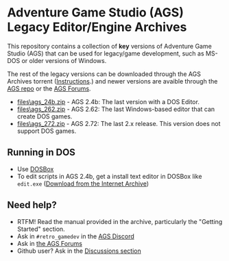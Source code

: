 # Adventure Game Studio (AGS) Legacy Editor/Engine Archives

This repository contains a collection of **key** versions of Adventure Game Studio (AGS) that can be used for legacy/game development, such as MS-DOS or older versions of Windows.

The rest of the legacy versions can be downloaded through the AGS Archives torrent ([Instructions](https://www.adventuregamestudio.co.uk/forums/ags-archives/ags-archives-archive-torrent/).) and newer versions are avaible through the [AGS repo](https://github.com/adventuregamestudio/ags/releases) or the [AGS Forums](https://www.adventuregamestudio.co.uk/forums/ags-engine-editor-releases/).

* [files\ags_24b.zip](https://raw.githubusercontent.com/edmundito/ags-legacy-archives/refs/heads/main/files/ags_24b.zip) - AGS 2.4b: The last version with a DOS Editor.
* [files\ags_262.zip](https://raw.githubusercontent.com/edmundito/ags-legacy-archives/refs/heads/main/files/ags_262.zip) - AGS 2.62: The last Windows-based editor that can create DOS games.
* [files\ags_272.zip](https://raw.githubusercontent.com/edmundito/ags-legacy-archives/refs/heads/main/files/ags_272.zip) - AGS 2.72: The last 2.x release. This version does not support DOS games.
  
## Running in DOS

* Use [DOSBox](https://www.dosbox.com)
* To edit scripts in AGS 2.4b, get a install text editor in DOSBox like `edit.exe` ([Download from the Internet Archive](https://archive.org/details/ms-dos-editor))

## Need help?

* RTFM! Read the manual provided in the archive, particularly the "Getting Started" section.
* Ask in `#retro_gamedev` in the [AGS Discord](https://discord.com/channels/221047797292597249/1412451171964289214)
* Ask in [the AGS Forums](https://www.adventuregamestudio.co.uk/forums/beginners-technical-questions/)
* Github user? Ask in the [Discussions section](https://github.com/agscommunity/ags-legacy-archives/discussions)
